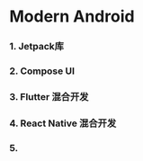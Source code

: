 # Modern Android 
### 1. Jetpack库
### 2. Compose UI
### 3. Flutter 混合开发
### 4. React Native 混合开发
### 5.
